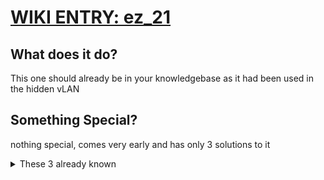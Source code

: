 # [WIKI ENTRY: ez_21](https://wiki.hackmud.com/upgrades/locks/ez_21)


## What does it do?

This one should already be in your knowledgebase as it had been used in the hidden vLAN



## Something Special?

nothing special, comes very early and has only 3 solutions to it

<details><summary>These 3 already known</summary>

>ez_21:"unlock"
>ez_21:"open"
>ez_21:"release"

</details>
